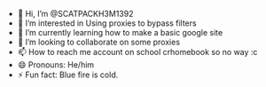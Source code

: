 - 👋 Hi, I’m @SCATPACKH3M1392
- 👀 I’m interested in Using proxies to bypass filters
- 🌱 I’m currently learning how to make a basic google site
- 💞️ I’m looking to collaborate on some proxies
- 📫 How to reach me account on school crhomebook so no way :c
- 😄 Pronouns: He/him
- ⚡ Fun fact: Blue fire is cold.

<!---
SCATPACKH3M1392/SCATPACKH3M1392 is a ✨ special ✨ repository because its `README.md` (this file) appears on your GitHub profile.
You can click the Preview link to take a look at your changes.
--->
